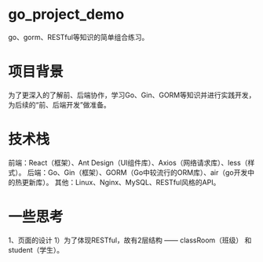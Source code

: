 # go_project_demo
go、gorm、RESTful等知识的简单组合练习。

# 项目背景
为了更深入的了解前、后端协作，学习Go、Gin、GORM等知识并进行实践开发，为后续的“前、后端开发”做准备。

# 技术栈
前端：React（框架）、Ant Design（UI组件库）、Axios（网络请求库）、less（样式）。
后端：Go、Gin（框架）、GORM（Go中较流行的ORM库）、air（go开发中的热更新库）。
其他：Linux、Nginx、MySQL、RESTful风格的API。

# 一些思考
1、页面的设计
1）为了体现RESTful，故有2层结构 —— classRoom（班级） 和 student（学生）。
